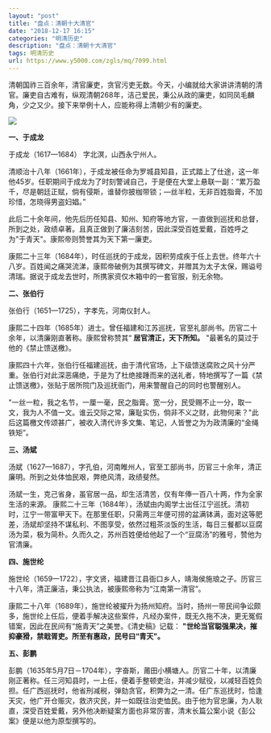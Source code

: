 ```yaml
---
layout: "post"
title: "盘点：清朝十大清官"
date: "2018-12-17 16:15"
categories: "明清历史"
description: "盘点：清朝十大清官"
tags: 明清历史
url: https://www.y5000.com/zgls/mq/7099.html
---
```






清朝国祚三百余年，清官廉吏，贪官污吏无数。今天，小编就给大家讲讲清朝的清官。廉吏自古难有，纵观清朝268年，洁己爱民，秉公从政的廉吏，如同凤毛麟角，少之又少。接下来举例十人，应能称得上清朝少有的廉吏。

**![](https://img.y5000.com/uploads/allimg/161213/6-161213142923Y5.jpg)**

**一、于成龙**

于成龙（1617—1684） 字北溟，山西永宁州人。

清顺治十八年（1661年），于成龙被任命为罗城县知县，正式踏上了仕途，这一年他45岁。任职期间于成龙为了时刻警诫自己，于是便在大堂上悬联一副：“累万盈千，尽是朝廷正赋，倘有侵斯，谁替你披枷带锁；—丝半粒，无非百姓脂膏，不加珍惜，怎晓得男盗妇娼。”

此后二十余年间，他先后历任知县、知州、知府等地方官，一直做到巡抚和总督，所到之处，政绩卓著。且真正做到了廉洁刻苦，因此深受百姓爱戴，百姓呼之为"于青天"。康熙帝则赞誉其为天下第一廉吏。

康熙二十三年（1684年），时任巡抚的于成龙，因积劳成疾于任上去世。终年六十八岁。百姓闻之痛哭流涕，康熙帝破例为其撰写碑文，并赠其为太子太保，赐谥号清瑞。据说于成龙去世时，所携家资仅木箱中的一套官服，别无余物。

**二、张伯行**

张伯行（1651—1725），字孝先，河南仪封人。

康熙二十四年（1685年）进士。曾任福建和江苏巡抚，官至礼部尚书。历官二十余年，以清廉刚直著称。康熙曾称赞其“ **居官清正，天下所知。**
"最著名的莫过于他的《禁止馈送檄》。

康熙四十六年，张伯行任福建巡抚，由于清代官场，上下级馈送腐败之风十分严重。张伯行对此深恶痛绝，于是为了杜绝接踵而来的送礼者，特地撰写了一篇《禁止馈送檄》，张贴于居所院门及巡抚衙门，用来警醒自己的同时也警醒别人。

"一丝一粒，我之名节，一厘一毫，民之脂膏。宽一分，民受赐不止一分，取一文，我为人不值一文。谁云交际之常，廉耻实伤，倘非不义之财，此物何来？"此后这篇檄文传颂甚广，被收入清代许多文集、笔记，人皆誉之为为政清廉的“金绳铁矩”。

**三、汤斌**

汤斌（1627—1687），字孔伯，河南睢州人，官至工部尚书，历官三十余年，清正廉明。所到之处体恤民艰，弊绝风清，政绩斐然。

汤斌一生，克己省身，虽官居一品，却生活清苦，仅有年俸一百八十两，作为全家生活的来源。
康熙二十三年（1684年），汤斌由内阁学士出任江宁巡抚。清初时，江宁一带富甲天下。在那里任职，只需两三年便可捞的盆满钵满，面对这等肥差，汤斌却坚持不谋私利、不图享受，依然过粗茶淡饭的生活，每日三餐都以豆腐汤为菜，极为简朴。久而久之，苏州百姓便给他起了一个“豆腐汤”的雅号，赞他为官清廉。

**四、施世纶**

施世纶（1659一1722），字文贤，福建晋江县衙口乡人，靖海侯施琅之子。历官三十八年，清正廉洁，秉公执法，被康熙帝称为“江南第一清官”。

康熙二十八年（1689年），施世纶被擢升为扬州知府。当时，扬州一带民间争讼颇多，施世纶上任后，便着手解决这些案件，凡经办案件，既无久拖不决，更无冤假错案，因此在民间有“施青天”之美誉。《清史稿》记载：
**"世纶当官聪强果决，摧抑豪猾，禁戢胥吏。所至有惠政，民号曰“青天"。**

**五、彭鹏**

彭鹏（1635年5月7日－1704年），字奋斯，莆田小横塘人。历官二十年，以清廉刚正著称。任三河知县时，一上任，便着手整顿吏治，并减少赋役，以减轻百姓负担。任广西巡抚时，他省刑减税，弹劾贪官，积弊为之一清。任广东巡抚时，恰逢天灾，他广开仓赈灾，救济灾民，并一如既往治吏恤民。由于他为官忠廉，为人耿直，深受百姓爱戴，另外他决断疑案方面也非常厉害，清末长篇公案小说《彭公案》便是以他为原型撰写的。
